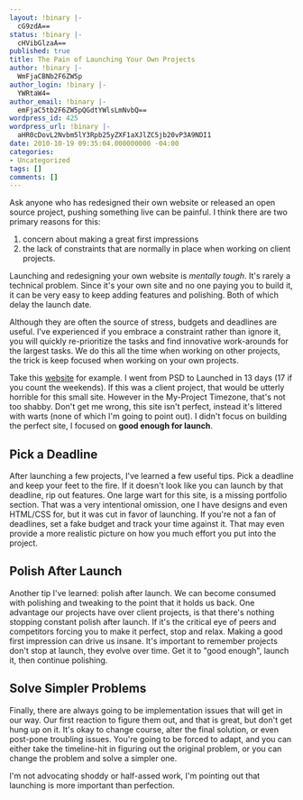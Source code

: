 ```yaml
---
layout: !binary |-
  cG9zdA==
status: !binary |-
  cHVibGlzaA==
published: true
title: The Pain of Launching Your Own Projects
author: !binary |-
  WmFjaCBNb2F6ZW5p
author_login: !binary |-
  YWRtaW4=
author_email: !binary |-
  emFjaC5tb2F6ZW5pQGdtYWlsLmNvbQ==
wordpress_id: 425
wordpress_url: !binary |-
  aHR0cDovL2Nvbm5lY3Rpb25yZXF1aXJlZC5jb20vP3A9NDI1
date: 2010-10-19 09:35:04.000000000 -04:00
categories:
- Uncategorized
tags: []
comments: []
---
```

Ask anyone who has redesigned their own website or released an open source project, pushing something live can be painful. I think there are two primary reasons for this:

1. concern about making a great first impressions 
1. the lack of constraints that are normally in place when working on client projects.

Launching and redesigning your own website is _mentally tough_. It's rarely a technical problem. Since it's your own site and no one paying you to build it, it can be very easy to keep adding features and polishing. Both of which delay the launch date.

Although they are often the source of stress, budgets and deadlines are useful. I've experienced if you embrace a constraint rather than ignore it, you will quickly re-prioritize the tasks and find innovative work-arounds for the largest tasks. We do this all the time when working on other projects, the trick is keep focused when working on your own projects.

Take this [website](http://connectionrequired.com) for example. I went from PSD to Launched in 13 days (17 if you count the weekends). If this was a client project, that would be utterly horrible for this small site. However in the My-Project Timezone, that's not too shabby. Don't get me wrong, this site isn't perfect, instead it's littered with warts (none of which I'm going to point out). I didn't focus on building the perfect site, I focused on **good enough for launch**.

## Pick a Deadline ##

After launching a few projects, I've learned a few useful tips. Pick a deadline and keep your feet to the fire. If it doesn't look like you can launch by that deadline, rip out features. One large wart for this site, is a missing portfolio section. That was a very intentional omission, one I have designs and even HTML/CSS for, but it was cut in favor of launching. If you're not a fan of deadlines, set a fake budget and track your time against it. That may even provide a more realistic picture on how you much effort you put into the project.

## Polish After Launch ##

Another tip I've learned: polish after launch. We can become consumed with polishing and tweaking to the point that it holds us back. One advantage our projects have over client projects, is that there's nothing stopping constant polish after launch. If it's the critical eye of peers and competitors forcing you to make it perfect, stop and relax. Making a good first impression can drive us insane. It's important to remember projects don't stop at launch, they evolve over time. Get it to "good enough", launch it, then continue polishing.

## Solve Simpler Problems ##

Finally, there are always going to be implementation issues that will get in our way. Our first reaction to figure them out, and that is great, but don't get hung up on it. It's okay to change course, alter the final solution, or even post-pone troubling issues. You're going to be forced to adapt, and you can either take the timeline-hit in figuring out the original problem, or you can change the problem and solve a simpler one.

I'm not advocating shoddy or half-assed work, I'm pointing out that launching is more important than perfection.
